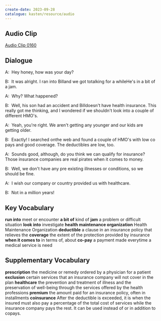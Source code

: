 ```yaml
---
create-date: 2023-09-28
catalogue: kasten/resource/audio
---
```


## Audio Clip
[Audio Clip 0160](https://archive.org/download/englishpod_all/englishpod_0160dg.mp3)

## Dialogue
A:  Hey honey, how was your day? 

B:  It was alright. I ran into Billand we got totalking for a whileHe's in a bit of a jam. 

A:  Why? What happened? 

B:  Well, his son had an accident and Billdoesn't have health insurance. This really got me thinking, and I wondered if we shouldn't look into a couple of different HMO's. 

A:  Yeah, you're right. We aren't getting any younger and our kids are getting older. 

B:  Exactly! I searched onthe web and found a couple of HMO's with low co pays and good coverage. The deductibles are low, too. 

A:  Sounds good, although, do you think we can qualify for insurance? Those insurance companies are real pirates when it comes to money. 

B:  Well, we don't have any pre existing  illnesses or conditions, so we should be fine. 

A:  I wish our company or country provided us with healthcare. 

B:  Not in a million years! 

## Key Vocabulary
**run into**                             meet or encounter
**a bit of**                             kind of
**jam**                                  a problem or difficult situation
**look into**                            investigate
**health maintenance organization**      Health Maintenance Organization
**deductible**                           a clause in an insurance policy that relieves the
**coverage**                             the extent of the protection provided by insurance
**when it comes to**                     in terms of, about
**co-pay**                               a payment made everytime a medical service is need

## Supplementary Vocabulary
**prescription**      the medicine or remedy ordered by a physician for a patient
**exclusion**         certain services that an insurance company will not cover in the plan
**healthcare**        the prevention and treatment of illness and the preservation of well-being through the services offered by the health professions
**premium**           the amount paid for an insurance policy, often in installments
**coinsurance**       After the deductible is exceeded, it is when the insured must also pay a percentage of the total cost of services while the insurance company pays the rest. It can be used instead of or in addition to copays.
